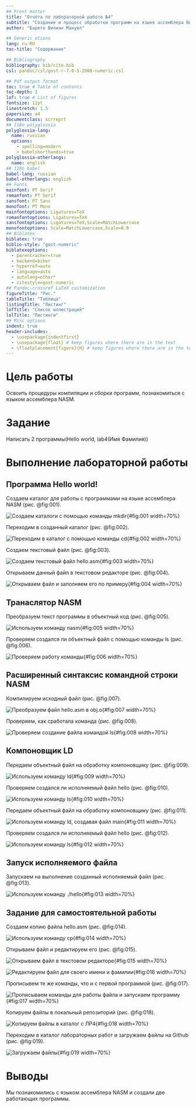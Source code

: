 ```yaml
---
## Front matter
title: "Отчёта по лабораторной работе №4"
subtitle: "Создание и процесс обработки программ на языке ассемблера NASM"
author: "Барето Вилиан Мануел"

## Generic otions
lang: ru-RU
toc-title: "Содержание"

## Bibliography
bibliography: bib/cite.bib
csl: pandoc/csl/gost-r-7-0-5-2008-numeric.csl

## Pdf output format
toc: true # Table of contents
toc-depth: 2
lof: true # List of figures
fontsize: 12pt
linestretch: 1.5
papersize: a4
documentclass: scrreprt
## I18n polyglossia
polyglossia-lang:
  name: russian
  options:
	- spelling=modern
	- babelshorthands=true
polyglossia-otherlangs:
  name: english
## I18n babel
babel-lang: russian
babel-otherlangs: english
## Fonts
mainfont: PT Serif
romanfont: PT Serif
sansfont: PT Sans
monofont: PT Mono
mainfontoptions: Ligatures=TeX
romanfontoptions: Ligatures=TeX
sansfontoptions: Ligatures=TeX,Scale=MatchLowercase
monofontoptions: Scale=MatchLowercase,Scale=0.9
## Biblatex
biblatex: true
biblio-style: "gost-numeric"
biblatexoptions:
  - parentracker=true
  - backend=biber
  - hyperref=auto
  - language=auto
  - autolang=other*
  - citestyle=gost-numeric
## Pandoc-crossref LaTeX customization
figureTitle: "Рис."
tableTitle: "Таблица"
listingTitle: "Листинг"
lofTitle: "Список иллюстраций"
lolTitle: "Листинги"
## Misc options
indent: true
header-includes:
  - \usepackage{indentfirst}
  - \usepackage{float} # keep figures where there are in the text
  - \floatplacement{figure}{H} # keep figures where there are in the text
---
```


# Цель работы

Освоить процедуры компиляции и сборки программ, познакомиться с языком ассемблера NASM.

# Задание

Написать 2 программы(Hello world, lab4(Имя Фамилия))

# Выполнение лабораторной работы

## Программа Hello world!

Создаем каталог для работы с программами на языке ассемблера NASM (рис. @fig:001).

![Создаем каталоги с помощью команды mkdir](image/1.png){#fig:001 width=70%}

Переходим в  созданный каталог (рис. @fig:002).

![Переходим в каталог с помощью команды сd](image/2.png){#fig:002 width=70%}

Создаем текстовый файл (рис. @fig:003).

![Создаем текстовый файл hello.asm](image/3.png){#fig:003 width=70%}

Открываем данный файл в текстовом редакторе (рис. @fig:004).

![Открываем файл и заполняем его по примеру](image/4.png){#fig:004 width=70%}

## Транаслятор NASM

Преобразуем текст программы в объектный код (рис. @fig:005).

![Используем команду nasm](image/5.png){#fig:005 width=70%}

Проверяем создался ли объектный файл с помощью команды ls (рис. @fig:006).

![Проверяем работу команды](image/6.png){#fig:006 width=70%}

## Расширенный синтаксис командной строки NASM

Компилируем исходный файл (рис. @fig:007).

![Преобразуем файл hello.asm в obj.o](image/7.png){#fig:007 width=70%}

Проверяем, как сработала команда (рис. @fig:008).

![Проверяем создание файла командой ls](image/8.png){#fig:008 width=70%}

## Компоновщик LD

Передаем объектный файл на обработку компоновщику (рис. @fig:009).

![Используем команду ld](image/9.png){#fig:009 width=70%}

Проверяем создался ли исполняемый файл hello (рис. @fig:010).

![Используем команду ls](image/10.png){#fig:010 width=70%}

Передаем объектный файл на обработку компоновщику (рис. @fig:011).

![Используем команду ld, создавая файл main](image/11.png){#fig:011 width=70%}

Проверяем создался ли исполняемый файл hello (рис. @fig:012).

![Используем команду ls](image/12.png){#fig:012 width=70%}

## Запуск исполняемого файла

Запускаем на выполнение созданный исполняемый файл (рис. @fig:013).

![Используем команду ./hello](image/13.png){#fig:013 width=70%}

## Задание для самостоятельной работы

Создаем копию файла hello.asm (рис. @fig:014).

![Используем команду cp](image/14.png){#fig:014 width=70%}

Открываем файл и редактируем его (рис. @fig:015).

![Открываем файл в текстовом редакторе ](image/15.png){#fig:015 width=70%}

![Редактируем файл для своего имени и фамилии](image/16.png){#fig:016 width=70%}

Прописывем те же команды, что и с первой программой (рис. @fig:017).

![Прописываем команды для работы файла и запускаем программу](image/17.png){#fig:017 width=70%}

Копируем файлы в локальный репозиторий (рис. @fig:018).

![Копируем файлы в каталог с ЛР4](image/18.png){#fig:018 width=70%}

Переходим в каталог лабораторных работ и загружаем файлы на Github (рис. @fig:019).

![Загружаем файлы](image/19.png){#fig:019 width=70%}

# Выводы

Мы познакомились с языком ассемблера NASM и создали две работающих программы.


